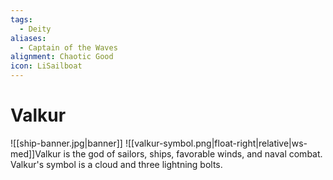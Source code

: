 ```yaml
---
tags:
  - Deity
aliases:
  - Captain of the Waves
alignment: Chaotic Good
icon: LiSailboat
---
```


# Valkur

![[ship-banner.jpg|banner]]
![[valkur-symbol.png|float-right|relative|ws-med]]Valkur is the god of sailors, ships, favorable winds, and naval combat. Valkur's symbol is a cloud and three lightning bolts.
